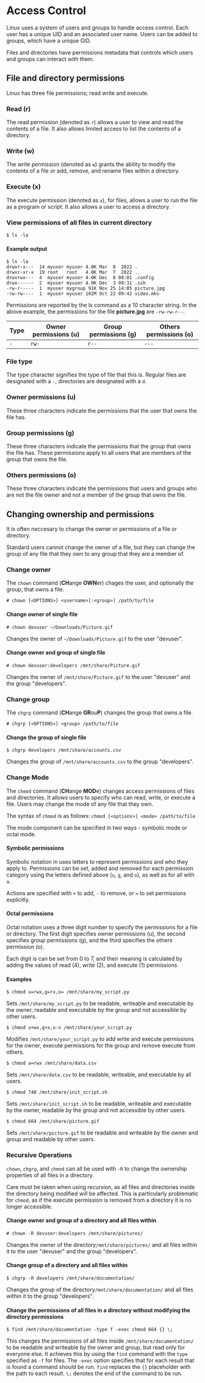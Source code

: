 # Access Control
Linux uses a system of users and groups to handle access control. Each user has a unique UID and an associated user name. Users can be added to groups, which have a unique GID.

Files and directories have permissions metadata that controls which users and groups can interact with them.

## File and directory permissions

Linux has three file permissions; read write and execute.

### Read (r)

The read permission (denoted as ```r```) allows a user to view and read the contents of a file. It also allows limited access to list the contents of a directory.

### Write (w)

The write permission (denoted as ```w```) grants the ability to modify the contents of a file or add, remove, and rename files within a directory.

### Execute (x)

The execute permission (denoted as ```x```), for files, allows a user to run the file as a program or script. It also allows a user to access a directory.

### View permissions of all files in current directory
```
$ ls -la
```
#### Example output
```
$ ls -la
drwxr-x---  14 myuser myuser 4.0K Mar  8  2022 .
drwxr-xr-x  19 root   root   4.0K Mar  7  2022 ..
drwxrwx---  4  myuser myuser 4.0K Dec  8 08:01 .config
drwx------  2  myuser myuser 4.0K Dec  3 09:31 .ssh
-rw-r-----  1  myuser mygroup 91K Nov 25 14:05 picture.jpg
-rw-rw----  1  myuser myuser 102M Oct 22 09:42 video.mkv
```
Permissions are reported by the ls command as a 10 character string. In the above example, the permissions for the file **picture.jpg** are ```-rw-rw-r--```.

|Type   | Owner permissions (u) | Group permissions (g) | Others permissions (o)|
|-------|-------------------|-------------------|--------------------|
|```-```| ```rw-```         | ```r--```         | ```---```          |

### File type
The type character signifies the type of file that this is. Regular files are designated with a ```-```, directories are designated with a ```d```.

### Owner permissions (u)
These three characters indicate the permissions that the user that owns the file has.

### Group permissions (g)
These three characters indicate the permissions that the group that owns the file has. These permissions apply to all users that are members of the group that owns the file.

### Others permissions (o)
These three characters indicate the permissions that users and groups who are not the file owner and not a member of the group that owns the file.

## Changing ownership and permissions

It is often neccesary to change the owner or permissions of a file or directory.

Standard users cannot change the owner of a file, but they can change the group of any file that they own to any group that they are a member of. 

### Change owner
The ```chown``` command (**CH**ange **OWN**er) chages the user, and optionally the group, that owns a file.

```# chown [<OPTIONS>] <username>[:<group>] /path/to/file```

#### Change owner of single file
```# chown devuser ~/Downloads/Picture.gif```

Changes the owner of ```~/Downloads/Picture.gif``` to the user "devuser".

#### Change owner and group of single file
```# chown devuser:developers /mnt/share/Picture.gif```

Changes the owner of ```/mnt/share/Picture.gif``` to the user "devuser" and the group "developers".

### Change group
The ```chgrp``` command (**CH**ange **GR**ou**P**) changes the group that owns a file.

```# chgrp [<OPTIONS>] <group> /path/to/file```

#### Change the group of single file
```$ chgrp developers /mnt/share/accounts.csv```

Changes the group of ```/mnt/share/accounts.csv``` to the group "developers".

### Change Mode
The ```chmod``` command (**CH**ange **MOD**e) changes access permissions of files and directories. It allows users to specify who can read, write, or execute a file. Users may change the mode of any file that they own.

The syntax of ```chmod``` is as follows:
```chmod [<options>] <mode> /path/to/file```

The mode component can be specified in two ways - symbolic mode or octal mode.

#### Symbolic permissions
Symbolic notation in uses letters to represent permissions and who they apply to. Permissions can be set, added and removed for each permission category using the letters defined above (```u```, ```g```, and ```o```), as well as for all with ```a```.

Actions are specified with ```+``` to add, ```-``` to remove, or ```=``` to set permissions explicitly.

#### Octal permissions
Octal notation uses a three digit number to specify the permissions for a file or directory. The first digit specifies owner permissions (u), the second specifies group permissions (g), and the third specifies the others permission (o).

Each digit is can be set from 0 to 7, and their meaning is calculated by adding the values of read (4), write (2), and execute (1) permissions.

#### Examples

```$ chmod u=rwx,g=rx,o= /mnt/share/my_script.py```

Sets ```/mnt/share/my_script.py``` to be readable, writeable and executable by the owner, readable and executable by the group and not accessible by other users.

```$ chmod u+wx,g+x,o-x /mnt/share/your_script.py```

Modifies ```/mnt/share/your_script.py``` to add write and execute permissions for the owner, execute permissions for the group and remove execute from others.

```$ chmod a=rwx /mnt/share/data.csv```

Sets ```/mnt/share/data.csv``` to be readable, writeable, and executable by all users.


```$ chmod 740 /mnt/share/init_script.sh```

Sets ```/mnt/share/init_script.sh``` to be readable, writeable and executable by the owner, readable by the group and not accessible by other users.

```$ chmod 664 /mnt/share/picture.gif```

Sets ```/mnt/share/picture.gif``` to be readable and writeable by the owner and group and readable by other users.


### Recursive Operations
```chown```, ```chgrp```, and ```chmod``` can all be used with ```-R``` to change the ownership properties of all files in a directory.

Care must be taken when using recursion, as all files and directories inside the directory being modified will be affected. This is particularly problematic for ```chmod```, as if the execute permission is removed from a directory it is no longer accessible.

#### Change owner and group of a directory and all files within
```# chown -R devuser:developers /mnt/share/pictures/```

Changes the owner of the directory```/mnt/share/pictures/``` and all files within it to the user "devuser" and the group "developers".

#### Change group of a directory and all files within
```$ chgrp -R developers /mnt/share/documentation/```

Changes the group of the directory```/mnt/share/documentation/``` and all files within it to the group "developers".

#### Change the permissions of all files in a directory without modifying the directory permissions

```$ find /mnt/share/documentation -type f -exec chmod 664 {} \;```

This changes the permissions of all files inside ```/mnt/share/documentation/``` to be readable and writeable by the owner and group, but read only for everyone else. It achieves this by using the ```find``` command with the ```type``` specified as ```-f``` for files. The ```-exec``` option specifies that for each result that is found a command should be run. ```find``` replaces the ```{}``` placeholder with the path to each result. ```\;``` denotes the end of the command to be run.